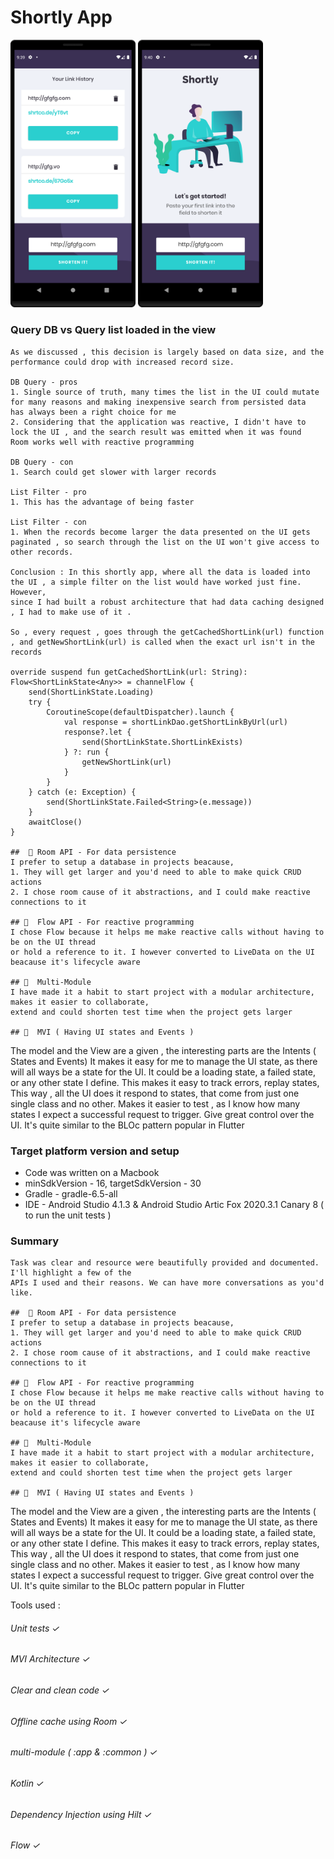 # Shortly App

<img src="/readme/a.png" width="200">

<img src="/readme/b.png" width="200">


### Query DB vs Query list loaded in the view
    As we discussed , this decision is largely based on data size, and the performance could drop with increased record size.
    
    DB Query - pros
    1. Single source of truth, many times the list in the UI could mutate for many reasons and making inexpensive search from persisted data 
    has always been a right choice for me 
    2. Considering that the application was reactive, I didn't have to lock the UI , and the search result was emitted when it was found 
    Room works well with reactive programming 
    
    DB Query - con
    1. Search could get slower with larger records
    
    List Filter - pro
    1. This has the advantage of being faster
    
    List Filter - con
    1. When the records become larger the data presented on the UI gets paginated , so search through the list on the UI won't give access to 
    other records. 
    
    Conclusion : In this shortly app, where all the data is loaded into the UI , a simple filter on the list would have worked just fine. However, 
    since I had built a robust architecture that had data caching designed , I had to make use of it . 

    So , every request , goes through the getCachedShortLink(url) function , and getNewShortLink(url) is called when the exact url isn't in the records

    override suspend fun getCachedShortLink(url: String): Flow<ShortLinkState<Any>> = channelFlow {
        send(ShortLinkState.Loading)
        try {
            CoroutineScope(defaultDispatcher).launch {
                val response = shortLinkDao.getShortLinkByUrl(url)
                response?.let {
                    send(ShortLinkState.ShortLinkExists)
                } ?: run {
                    getNewShortLink(url)
                }
            }
        } catch (e: Exception) {
            send(ShortLinkState.Failed<String>(e.message))
        }
        awaitClose()
    } 

    ##  🚀 Room API - For data persistence
    I prefer to setup a database in projects beacause,
    1. They will get larger and you'd need to able to make quick CRUD actions
    2. I chose room cause of it abstractions, and I could make reactive connections to it

    ## 🚀  Flow API - For reactive programming
    I chose Flow because it helps me make reactive calls without having to be on the UI thread
    or hold a reference to it. I however converted to LiveData on the UI beacause it's lifecycle aware

    ## 🚀  Multi-Module
    I have made it a habit to start project with a modular architecture, makes it easier to collaborate,
    extend and could shorten test time when the project gets larger

    ## 🚀  MVI ( Having UI states and Events )
   The model and the View are a given , the interesting parts are the Intents ( States and Events)
    It makes it easy for me to manage the UI state, as there will all ways be a state for the UI. It
    could be a loading state, a failed state, or any other state I define. This makes it easy to track errors,
    replay states,
    This way , all the UI does it respond to states, that come from just one single class and no other.
    Makes it easier to test , as I know how many states I expect a successful request to trigger.
    Give great control over the UI. It's quite similar to the BLOc pattern popular in Flutter


### Target platform version and setup
-  Code was written on a Macbook
-  minSdkVersion - 16, targetSdkVersion - 30
-  Gradle -  gradle-6.5-all
-  IDE - Android Studio 4.1.3 & Android Studio Artic Fox 2020.3.1 Canary 8 ( to run the unit tests )

### Summary
    Task was clear and resource were beautifully provided and documented. I'll highlight a few of the
    APIs I used and their reasons. We can have more conversations as you'd like.

    ##  🚀 Room API - For data persistence
    I prefer to setup a database in projects beacause,
    1. They will get larger and you'd need to able to make quick CRUD actions
    2. I chose room cause of it abstractions, and I could make reactive connections to it

    ## 🚀  Flow API - For reactive programming
    I chose Flow because it helps me make reactive calls without having to be on the UI thread
    or hold a reference to it. I however converted to LiveData on the UI beacause it's lifecycle aware

    ## 🚀  Multi-Module
    I have made it a habit to start project with a modular architecture, makes it easier to collaborate,
    extend and could shorten test time when the project gets larger

    ## 🚀  MVI ( Having UI states and Events )
   The model and the View are a given , the interesting parts are the Intents ( States and Events)
    It makes it easy for me to manage the UI state, as there will all ways be a state for the UI. It
    could be a loading state, a failed state, or any other state I define. This makes it easy to track errors,
    replay states,
    This way , all the UI does it respond to states, that come from just one single class and no other.
    Makes it easier to test , as I know how many states I expect a successful request to trigger.
    Give great control over the UI. It's quite similar to the BLOc pattern popular in Flutter

Tools used :
###### Unit tests ✓
###### MVI Architecture  ✓
###### Clear and clean code  ✓
###### Offline cache using Room ✓
###### multi-module  ( :app & :common ) ✓
###### Kotlin  ✓
###### Dependency Injection using Hilt ✓
###### Flow ✓
